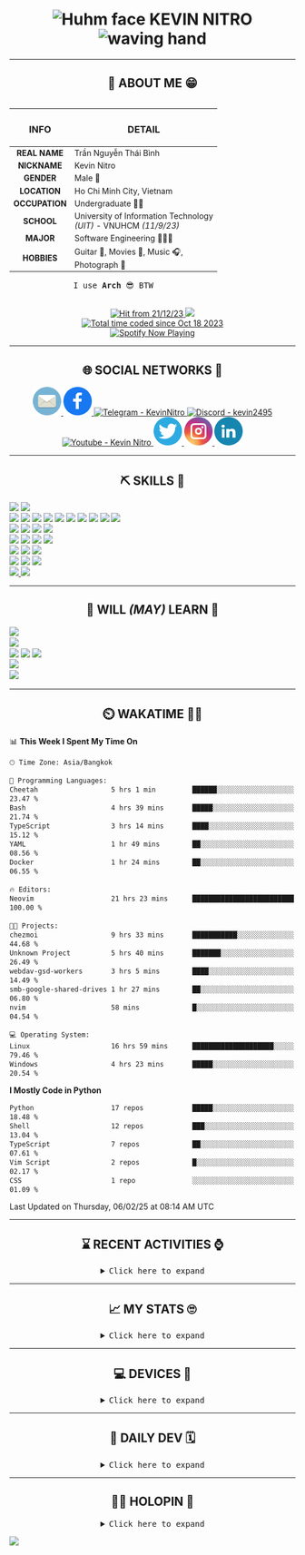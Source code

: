 <h1 align="center">
  <img src="https://i.giphy.com/CaiVJuZGvR8HK.webp" alt="Huhm face" width="25px" height="25px">
  KEVIN NITRO
  <img src="https://media.tenor.com/SNL9_xhZl9oAAAAi/waving-hand-joypixels.gif" alt="waving hand" width="30px" height="30px">
</h1>

<hr>

<!-- ABOUT ME SECTION -->

<h2 align="center"> 💬 ABOUT ME 😁</h2>

<table align="left">
  <thead>
    <tr>
      <th align="center"><h3><strong>INFO</strong></h3></th>
      <th align="center"><h3><strong>DETAIL</strong></h3></th>
    </tr>
  </thead>
  <tbody>
    <tr>
      <td align="center"><strong>REAL NAME</strong></td>
      <td>Trần Nguyễn Thái Bình</td>
    </tr>
    <tr>
      <td align="center"><strong>NICKNAME</strong></td>
      <td>Kevin Nitro</td>
    </tr>
    <tr>
      <td align="center"><strong>GENDER</strong></td>
      <td>Male 👨</td>
    </tr>
    <tr>
      <td align="center"><strong>LOCATION</strong></td>
      <td>Ho Chi Minh City, Vietnam</td>
    </tr>
    <tr>
      <td align="center"><strong>OCCUPATION</strong></td>
      <td>Undergraduate 👨‍🎓</td>
    </tr>
    <tr>
      <td align="center"><strong>SCHOOL</strong></td>
      <td>University of Information Technology<br><em>(UIT)</em> - VNUHCM <em>(11/9/23)</em></td>
    </tr>
    <tr>
      <td align="center"><strong>MAJOR</strong></td>
      <td>Software Engineering 👨🏻‍💻</td>
    </tr>
    <tr>
      <td align="center"><strong>HOBBIES</strong></td>
      <td>Guitar 🎸, Movies 🍿, Music 🎧,<br>Photograph 📸</td>
    </tr>
  </tbody>
  <tfoot>
    <tr>
      <td colspan="2" align="center">
        <pre>I use <strong>Arch</strong> 😎 BTW</pre>
      </td>
    </tr>
  </tfoot>
</table>

<div align="right">
  <div align="center">
    <a href="https://github.com/KevinNitroG">
      <img src="https://komarev.com/ghpvc/?username=KevinNitroG&color=82A0D8&style=for-the-badge&label=hit" alt="Hit from 21/12/23">
    </a>
    <a href="https://github.com/KevinNitroG">
      <img src="https://img.shields.io/badge/website-ECEE81?style=for-the-badge">
    </a>
    <br>
    <a href="https://wakatime.com/@018b410d-fa7b-44ba-a5de-f025fcbeb499"><img src="https://wakatime.com/badge/user/018b410d-fa7b-44ba-a5de-f025fcbeb499.svg?style=for-the-badge" alt="Total time coded since Oct 18 2023" /></a>
  </div>
  <!-- Spotify Github Profile: https://github.com/kittinan/spotify-github-profile -->
  <div align="center">
    <a align="center" href="https://spotify-github-profile.kittinanx.com/api/view?uid=31ms2mpwauroluxnjudw7a6u336e&redirect=true">
      <img src="https://spotify-github-profile.kittinanx.com/api/view?uid=31ms2mpwauroluxnjudw7a6u336e&cover_image=true&theme=default&show_offline=false&background_color=1a1b27&interchange=true&bar_color_cover=true" alt="Spotify Now Playing" width="260px">
    </a>
  </div>
</div>

<hr width="100%">

<!-- SOCIAL NETWORKS SECTION -->

<h2 align="center">🌐 SOCIAL NETWORKS 📩</h2>

<div align="center" style="text-decoration=none;">
  <a href="mailto:kevinnitro@duck.com" target="_blank">
    <img src="icons/email.svg" alt="Email - kevinnitro@duck.com" height="50" width="50" />
  </a>
  <a href="https://www.facebook.com/KevinNitro" target="_blank">
    <img src="icons/facebook.svg" alt="Facebook - Trần Nguyễn Thái Bình" height="50" width="50" />
  </a>
  <a href="https://t.me/KevinNitro" target="_blank">
    <img src="https://cdn-icons-png.flaticon.com/512/1603/1603076.png" alt="Telegram - KevinNitro" height="50" width="50" />
  </a>
  <a href="https://discord.com/users/343579767871897570" target="_blank">
    <img src="https://uxwing.com/wp-content/themes/uxwing/download/brands-and-social-media/discord-round-color-icon.png" alt="Discord - kevin2495" height="50" width="50" />
  </a>
  <a href="https://www.youtube.com/c/kevinnitro" target="_blank">
    <img src="https://upload.wikimedia.org/wikipedia/commons/thumb/a/a0/YouTube_social_red_circle_%282017%29.svg/450px-YouTube_social_red_circle_%282017%29.svg.png?20220808215554" alt="Youtube - Kevin Nitro" height="50" width="50" />
  </a>
  <a href="https://twitter.com/kevinnitrog" target="_blank">
    <img src="icons/twitter.svg" alt="Twitter - kevinnitrog" height="50" width="50" />
  </a>
  <a href="https://instagram.com/KevinNitroG" target="_blank">
    <img src="icons/instagram.svg" alt="Instagram - KevinNitroG" height="50" width="50" />
  </a>
  <a href="https://www.linkedin.com/in/KevinNitro/" target="_blank">
    <img src="icons/linkedin.svg" alt="Linkedin - Nguyen Thai Binh Tran (KevinNitro)" height="50" width="50" />
  </a>
</div>

<!-- <hr> -->

<!-- SKILLS AND WILL (MAY) LEARN SECTION -->

<!-- Skillicons: https://github.com/tandpfun/skill-icons -->

<!-- <center>
  <table align="center">
    <thead>
      <tr>
        <th align="center"><h2>⛏️ SKILLS 🔨</h2></th>
        <th align="center"><h2>📑 WILL <em>(MAY)</em> LEARN 🧾</h2></th>
      </tr>
    </thead>
    <tbody>
      <tr>
        <td align="center" style="vertical-align: top;">
          <img src="https://skillicons.dev/icons?i=linux,ps,pr,visualstudio,vscode,neovim,regex,cpp,py,md,bash,git,github,gitlab,githubactions,workers&theme=dark&perline=4" alt="My skills" height="205px"/>
        </td>
        <td align="center" style="vertical-align: top;">
          <img src="https://skillicons.dev/icons?i=html,css,bootstrap,js,selenium,docker,cloudflare,mongodb,redis,vercel,netlify,replit,aws,raspberrypi,devto,linkedin&theme=dark&perline=5" alt="May / Will learn skills" height="205px"/>
        </td>
      </tr>
    </tbody>
  </table>
</center> -->

<hr>

<h2 align="center">⛏️ SKILLS 🔨</h2>

<div>
  <img src="https://img.shields.io/badge/Arch-1793D1?style=for-the-badge&logo=arch-linux&logoColor=white">
  <img src="https://img.shields.io/badge/Windows-0078D6?style=for-the-badge&logo=windows&logoColor=white">
  <!-- <img src="https://img.shields.io/badge/Ubuntu-E95420?style=for-the-badge&logo=ubuntu&logoColor=white"> -->
  <!-- <img src="https://img.shields.io/badge/Fedora-294172?style=for-the-badge&logo=fedora&logoColor=white"> -->
  <!-- <img src="https://img.shields.io/badge/Kali-268BEE?style=for-the-badge&logo=kalilinux&logoColor=white"> -->
</div>
<div>
  <img src="https://img.shields.io/badge/Python-3F7CAD?style=for-the-badge&logo=python&logoColor=white">
  <img src="https://img.shields.io/badge/C%2B%2B-00599C?style=for-the-badge&logo=c%2B%2B&logoColor=white">
  <img src="https://img.shields.io/badge/HTML5-E34F26?style=for-the-badge&logo=html5&logoColor=white">
  <img src="https://img.shields.io/badge/CSS3-1572B6?style=for-the-badge&logo=css3&logoColor=white">
  <img src="https://img.shields.io/badge/JavaScript-F9AB00?style=for-the-badge&logo=javascript&logoColor=white">
  <img src="https://img.shields.io/badge/TypeScript-007ACC?style=for-the-badge&logo=typescript&logoColor=white">
  <img src="https://img.shields.io/badge/Shell_Script-121011?style=for-the-badge&logo=gnu-bash&logoColor=white">
  <img src="https://img.shields.io/badge/powershell-5391FE?style=for-the-badge&logo=educative&logoColor=white"> <!-- old logo is powershell -->
  <img src="https://img.shields.io/badge/Lua-2C2D72?style=for-the-badge&logo=lua&logoColor=white">
  <img src="https://img.shields.io/badge/Markdown-000000?style=for-the-badge&logo=markdown&logoColor=white">
</div>
<div>
  <img src="https://img.shields.io/badge/GIT-E44C30?style=for-the-badge&logo=git&logoColor=white">
  <img src="https://img.shields.io/badge/GitHub_Actions-2088FF?style=for-the-badge&logo=github-actions&logoColor=white">
  <img src="https://img.shields.io/badge/Selenium-43B02A?style=for-the-badge&logo=Selenium&logoColor=white">
  <img src="https://img.shields.io/badge/Docker-2CA5E0?style=for-the-badge&logo=docker&logoColor=white">
</div>
<div>
  <img src="https://img.shields.io/badge/NeoVim-%2357A143.svg?&style=for-the-badge&logo=neovim&logoColor=white">
  <img src="https://img.shields.io/badge/VSCode-0078D4?style=for-the-badge&logo=visual%20studio%20code&logoColor=white">
  <img src="https://img.shields.io/badge/Visual_Studio-5C2D91?style=for-the-badge&logo=visual%20studio&logoColor=white">
  <img src="https://img.shields.io/badge/Colab-F9AB00?style=for-the-badge&logo=googlecolab&logoColor=white">
</div>
<div>
  <img src="https://img.shields.io/badge/tmux-1BB91F?style=for-the-badge&logo=tmux&logoColor=white">
  <img src="https://img.shields.io/badge/alacritty-F46D01?style=for-the-badge&logo=alacritty&logoColor=white">
  <img src="https://img.shields.io/badge/windows%20terminal-4D4D4D?style=for-the-badge&logo=windows%20terminal&logoColor=white">
  <!-- <img src="https://img.shields.io/badge/wezterm-4E49EE?style=for-the-badge&logo=wezterm&logoColor=white"> -->
  <!-- <img src="https://img.shields.io/badge/starship-DD0B78?style=for-the-badge&logo=starship&logoColor=white"> -->
</div>
<div>
  <img src="https://img.shields.io/badge/Brave-FB542B?style=for-the-badge&logo=Brave&logoColor=white">
  <img src="https://img.shields.io/badge/Google_chrome-4285F4?style=for-the-badge&logo=Google-chrome&logoColor=white">
  <img src="https://img.shields.io/badge/Notion-000000?style=for-the-badge&logo=notion&logoColor=white">
</div>
<div>
  <a href="https://leetcode.com/u/KevinNitro/">
    <img src="https://img.shields.io/badge/-LeetCode-FFA116?style=for-the-badge&logo=LeetCode&logoColor=white">
  </a>
  <img src="https://img.shields.io/badge/-Hackerrank-2EC866?style=for-the-badge&logo=HackerRank&logoColor=white">
</div>

<hr>

<h2 align="center">📑 WILL <em>(MAY)</em> LEARN 🧾</h2>

<div>
  <img src="https://img.shields.io/badge/Raspberry%20Pi-A22846?style=for-the-badge&logo=Raspberry%20Pi&logoColor=white">
</div>
<div>
  <img src="https://img.shields.io/badge/Node%20js-339933?style=for-the-badge&logo=nodedotjs&logoColor=white">
</div>
<div>
  <img src="https://img.shields.io/badge/MongoDB-4EA94B?style=for-the-badge&logo=mongodb&logoColor=white">
  <img src="https://img.shields.io/badge/redis-%23DD0031.svg?&style=for-the-badge&logo=redis&logoColor=white">
  <img src="https://img.shields.io/badge/Cloudflare-F38020?style=for-the-badge&logo=Cloudflare&logoColor=white">
</div>
<div>
  <img src="https://img.shields.io/badge/Obsidian-483699?style=for-the-badge&logo=Obsidian&logoColor=white">
</div>
<div>
  <img src="https://img.shields.io/badge/GitLab-330F63?style=for-the-badge&logo=gitlab&logoColor=white">
</div>

<hr>

<!-- WAKATIME SECTION -->

<h2 align="center">⏲️ WAKATIME 🧑‍💻</h2>

<!-- WakaTime SVG: https://github.com/avinal/Profile-Readme-WakaTime -->

<!--
<div width="80%" align="center">
  <img src="https://github.com/KevinNitroG/KevinNitroG/blob/wakatime/images/stat.svg"
    alt="KevinNitroG WakaTime Activity"
  />
</div>
-->

<!-- WakaTime Code: https://github.com/athul/waka-readme -->
<!-- WakaTime Readme Stats: https://github.com/anmol098/waka-readme-stats -->

<!--START_SECTION:waka-->
📊 **This Week I Spent My Time On** 

```text
🕑︎ Time Zone: Asia/Bangkok

💬 Programming Languages: 
Cheetah                  5 hrs 1 min         ██████░░░░░░░░░░░░░░░░░░░   23.47 % 
Bash                     4 hrs 39 mins       █████░░░░░░░░░░░░░░░░░░░░   21.74 % 
TypeScript               3 hrs 14 mins       ████░░░░░░░░░░░░░░░░░░░░░   15.12 % 
YAML                     1 hr 49 mins        ██░░░░░░░░░░░░░░░░░░░░░░░   08.56 % 
Docker                   1 hr 24 mins        ██░░░░░░░░░░░░░░░░░░░░░░░   06.55 % 

🔥 Editors: 
Neovim                   21 hrs 23 mins      █████████████████████████   100.00 % 

🐱‍💻 Projects: 
chezmoi                  9 hrs 33 mins       ███████████░░░░░░░░░░░░░░   44.68 % 
Unknown Project          5 hrs 40 mins       ███████░░░░░░░░░░░░░░░░░░   26.49 % 
webdav-gsd-workers       3 hrs 5 mins        ████░░░░░░░░░░░░░░░░░░░░░   14.49 % 
smb-google-shared-drives 1 hr 27 mins        ██░░░░░░░░░░░░░░░░░░░░░░░   06.80 % 
nvim                     58 mins             █░░░░░░░░░░░░░░░░░░░░░░░░   04.54 % 

💻 Operating System: 
Linux                    16 hrs 59 mins      ████████████████████░░░░░   79.46 % 
Windows                  4 hrs 23 mins       █████░░░░░░░░░░░░░░░░░░░░   20.54 % 
```

**I Mostly Code in Python** 

```text
Python                   17 repos            █████░░░░░░░░░░░░░░░░░░░░   18.48 % 
Shell                    12 repos            ███░░░░░░░░░░░░░░░░░░░░░░   13.04 % 
TypeScript               7 repos             ██░░░░░░░░░░░░░░░░░░░░░░░   07.61 % 
Vim Script               2 repos             █░░░░░░░░░░░░░░░░░░░░░░░░   02.17 % 
CSS                      1 repo              ░░░░░░░░░░░░░░░░░░░░░░░░░   01.09 % 
```




 Last Updated on Thursday, 06/02/25 at 08:14 AM UTC
<!--END_SECTION:waka-->

<hr>

<!-- RECENT ACTIVITIES SECTION -->

<h2 align="center">⌛ RECENT ACTIVITIES ⌚</h2>

<details>
  <summary align="center">
    <kbd>Click here to expand</kbd>
  </summary>

<!-- Recent activities (jamesgeorge007): https://github.com/jamesgeorge007/github-activity-readme -->

<!--START_SECTION:activity-->

<!--END_SECTION:activity-->

<!-- Recent activities (Readme-Workflows): https://github.com/Readme-Workflows/recent-activity/ -->

<!--RECENT_ACTIVITY:start-->
1. ⬆️ Pushed 1 commit(s) to [KevinNitroG/dotfiles](https://github.com/KevinNitroG/dotfiles)<br>
2. ⬆️ Pushed 1 commit(s) to [KevinNitroG/dotfiles](https://github.com/KevinNitroG/dotfiles)<br>
3. ✔️ Closed issue [#9](https://github.com/KevinNitroG/dotfiles/issues/9) in [KevinNitroG/dotfiles](https://github.com/KevinNitroG/dotfiles)<br>
4. ✔️ Closed issue [#6](https://github.com/KevinNitroG/dotfiles/issues/6) in [KevinNitroG/dotfiles](https://github.com/KevinNitroG/dotfiles)<br>
5. ⬆️ Pushed 1 commit(s) to [KevinNitroG/dotfiles](https://github.com/KevinNitroG/dotfiles)<br>
6. ⬆️ Pushed 1 commit(s) to [KevinNitroG/dotfiles](https://github.com/KevinNitroG/dotfiles)<br>
7. ⬆️ Pushed 1 commit(s) to [KevinNitroG/dotfiles](https://github.com/KevinNitroG/dotfiles)<br>
8. ⬆️ Pushed 1 commit(s) to [KevinNitroG/dotfiles](https://github.com/KevinNitroG/dotfiles)<br>
9. ⬆️ Pushed 1 commit(s) to [KevinNitroG/dotfiles](https://github.com/KevinNitroG/dotfiles)<br>
10. ⬆️ Pushed 2 commit(s) to [KevinNitroG/dotfiles](https://github.com/KevinNitroG/dotfiles)<br>
<!--RECENT_ACTIVITY:end-->

<!--RECENT_ACTIVITY:last_update-->
Last Updated on Friday, 7/2/25 3:02 AM
<!--RECENT_ACTIVITY:last_update_end-->

</details>

<hr>

<!-- MY STATS SECTION -->

<h2 align="center">📈 MY STATS 🙄</h2>

<details>
    <summary align="center">
      <kbd>Click here to expand</kbd>
    </summary>
    <div align="center">
      <!-- Anuraghazra Github Readme Stats: https://github.com/anuraghazra/github-readme-stats -->
      <img src="https://github-readme-stats.vercel.app/api?username=KevinNitroG&show_icons=true&theme=tokyonight&card_width=570&layout=compact" alt="KevinNitroG's GitHub stats">
      <br>
      <!-- Streak: https://git.io/streak-stats -->
      <img src="https://streak-stats.demolab.com?user=KevinNitroG&theme=tokyonight&date_format=j%2Fn%5B%2FY%5D&card_width=570" alt="KevinNitroG's GitHub Streak">
      <br>
      <!-- Top Langs: https://github.com/anuraghazra/github-readme-stats -->
      <img src="https://github-readme-stats.vercel.app/api/top-langs/?username=KevinNitroG&langs_count=10&theme=tokyonight&card_width=570&layout=compact" alt="KevinNitroG's Top Langs">
      <br>
      <!-- WakaTime: https://github.com/anuraghazra/github-readme-stats -->
      <img src="https://github-readme-stats.vercel.app/api/wakatime?username=KevinNitro&theme=tokyonight&card_width=570&layout=compact&langs_count=10&custom_title=KevinNitroG%27s%20WakaTime%20in%20last%20year" alt="KevinNitroG's WakaTime in last year" width="570px">
      <br>
      <!-- Activity Graph: https://github.com/Ashutosh00710/github-readme-activity-graph -->
      <img src="https://github-readme-activity-graph.vercel.app/graph?username=KevinNitroG&theme=tokyo-night&radius=12&hide_border=false&area=true" alt="KevinNitroG's Activity Graph" width="570px">
      <br>
      <!-- Github Trophies: https://github.com/ryo-ma/github-profile-trophy -->
      <img src="https://github-profile-trophy.vercel.app/?username=KevinNitroG&column=5&theme=tokyonight&no-bg=false" alt="KevinNitro's Trophies" width="570px">
      <!-- <br> -->
      <!-- Spotify Recently Played: https://github.com/JeffreyCA/spotify-recently-played-readme -->
      <!-- <img src="https://spotify-recently-played-readme.vercel.app/api?user=31ms2mpwauroluxnjudw7a6u336e&count=5&width=570" alt="Spotify Recently Played" width="570px"> -->
        <!-- https://github.com/JacobLinCool/LeetCode-Stats-Card -->
      <img src="https://leetcard.jacoblin.cool/KevinNitro?theme=nord&font=Noto%20Sans&ext=heatmap" alt="KevinNitro's LeetCode Stats" width="570px">
    </div>

</details>

<hr>

<!-- DEVICES SECTION -->

<h2 align="center">💻 DEVICES 📱</h2>

<details>
    <summary align="center">
      <kbd>Click here to expand</kbd>
    </summary>
    <center>
        <table align="center">
          <thead>
            <tr>
              <th align="center"><h3><strong>NAME</strong></h3></th>
              <th align="center"><h3><strong>MODEL</strong></h3></th>
              <th align="center"><h3><strong>OS</strong></h3></th>
            </tr>
          </thead>
          <tbody>
            <tr>
              <td align="center" rowspan="2"><strong>LAPTOP</strong></td>
              <td rowspan="2"><a href="https://www.nguyenkim.com/laptop-dell-vostro-5410-v4i5214w1.html">Dell Vostro 5410<em>(V4I5214W1)</em></a></td>
              <td>Windows 11 Home 🪟</td>
          </tr>
          <tr>
            <td>Arch 🐧</td>
            </tr>
            <tr>
              <td align="center"><strong>PHONE</strong></td>
              <td><a href="https://www.gsmarena.com/xiaomi_redmi_k30_5g-9979.php">Xiaomi Redmi K30 5G</a></td>
              <td>Android 12 <em>(MIUI CN 13)</em><br><em>(rooted with Magisk Delta)</em></td>
            </tr>
          </tbody>
        </table>
    </center>
</details>

<hr>

<!-- DAILY.DEV SECTION -->

<h2 align="center">📆 DAILY DEV 🗓️</h2>

<details>
    <summary align="center">
        <kbd>Click here to expand</kbd>
    </summary>
    <div align="center">
        <a href="https://app.daily.dev/kevinnitro">
            <img src="https://api.daily.dev/devcards/v2/IKcvSxX1waAoBWQLjYP5j.png?type=wide&r=p4c" width="570" alt="Kevin Nitro's Dev Card"/>
        </a>
    </div>
</details>

<hr>

<!-- HOLOPIN SECTION -->

<h2 align="center">😶‍🌫️ HOLOPIN 🦖</h2>

<details>
    <summary align="center">
        <kbd>Click here to expand</kbd>
    </summary>
    <div align="center">
        <a href="https://holopin.io/@kevinnitrog">
            <img src="https://holopin.me/kevinnitrog" alt="@KevinNitroG's Holopin board" />
        </a>
    </div>
</details>

<!-- TRACKING -->

![](https://hit.yhype.me/github/profile?account_id=86353526)
